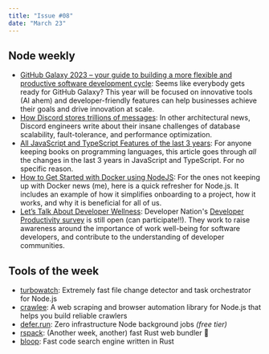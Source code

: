 ```yaml
---
title: "Issue #08"
date: "March 23"
---
```


## Node weekly

- [GitHub Galaxy 2023 – your guide to building a more flexible and productive software development cycle](https://dub.sh/Wu52Arp): Seems like everybody gets ready for GitHub Galaxy? This year will be focused on innovative tools (AI ahem) and developer-friendly features can help businesses achieve their goals and drive innovation at scale.
- [How Discord stores trillions of messages](https://dub.sh/gIorm6d): In other architectural news, Discord engineers write about their insane challenges of database scalability, fault-tolerance, and performance optimization.
- [All JavaScript and TypeScript Features of the last 3 years](https://dub.sh/uui4bCd): For anyone keeping books on programming languages, this article goes through _all_ the changes in the last 3 years in JavaScript and TypeScript. For no specific reason.
- [How to Get Started with Docker using NodeJS](https://dub.sh/8iGz4Dc): For the ones not keeping up with Docker news (me), here is a quick refresher for Node.js. It includes an example of how it simplifies onboarding to a project, how it works, and why it is beneficial for all of us.
- [Let’s Talk About Developer Wellness](https://dub.sh/EQZ42zh): Developer Nation's [Developer Productivity survey](https://dub.sh/eBBaPIX) is still open (can participate!!). They work to raise awareness around the importance of work well-being for software developers, and contribute to the understanding of developer communities.

## Tools of the week

- [turbowatch](https://dub.sh/FoFpF6E): Extremely fast file change detector and task orchestrator for Node.js
- [crawlee](https://dub.sh/HmetraI): A web scraping and browser automation library for Node.js that helps you build reliable crawlers
- [defer.run](https://dub.sh/pVLb2Sn): Zero infrastructure Node background jobs _(free tier)_
- [rspack](https://dub.sh/DF9yzxj): (Another week, another) fast Rust web bundler 🦀️
- [bloop](https://dub.sh/dTZfhUx): Fast code search engine written in Rust
